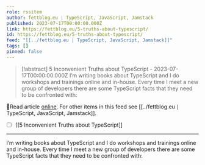 ```yaml
---
role: rssitem
author: fettblog․eu ∣ TypeScript, JavaScript, Jamstack
published: 2023-07-17T00:00:00.000Z
link: https://fettblog.eu/5-truths-about-typescript/
id: https://fettblog.eu/5-truths-about-typescript/
feed: "[[../fettblog․eu ∣ TypeScript, JavaScript, Jamstack]]"
tags: []
pinned: false
---
```

> [!abstract] 5 Inconvenient Truths about TypeScript - 2023-07-17T00:00:00.000Z
> I’m writing books about TypeScript and I do workshops and trainings online and in-house. Every time I meet a new group of developers there are some TypeScript facts that they need to be confronted with:

🔗Read article [online](https://fettblog.eu/5-truths-about-typescript/). For other items in this feed see [[../fettblog․eu ∣ TypeScript, JavaScript, Jamstack]].

- [ ] [[5 Inconvenient Truths about TypeScript]]
- - -
I’m writing books about TypeScript and I do workshops and trainings online and in-house. Every time I meet a new group of developers there are some TypeScript facts that they need to be confronted with: